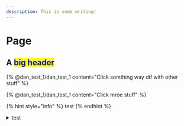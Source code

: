 ```yaml
---
description: This is some writing!
---
```


# Page

## A <mark style="color:blue;">big header</mark>



{% @dan_test_1/dan_test_1 content="Click somthing way dif with other stuff" %}



{% @dan_test_1/dan_test_1 content="Click mroe stuff" %}

{% hint style="info" %}
test
{% endhint %}

<details>

<summary>test</summary>

test

more

even more



</details>

